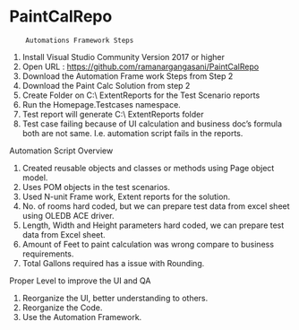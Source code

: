 # PaintCalRepo

		Automations Framework Steps

1.	Install  Visual Studio Community Version 2017 or higher
2.	Open  URL : https://github.com/ramanargangasani/PaintCalRepo
3.	Download the Automation Frame work Steps from Step 2
4.	Download the Paint Calc Solution from  step 2
5.	Create Folder on C:\ ExtentReports for the Test Scenario  reports
6.	Run the Homepage.Testcases namespace.
7.	Test report will generate C:\ ExtentReports  folder 
8.	Test case failing because of UI calculation and business doc’s formula both are not same. I.e. automation script fails in the reports.


Automation Script Overview

1.  Created reusable objects and classes or methods using Page object model.
2. Uses POM objects in the test scenarios.
3. Used N-unit Frame work, Extent reports for the solution.
4. No. of rooms hard coded, but we can prepare test data from excel sheet using OLEDB ACE driver.
5. Length, Width and Height parameters hard coded, we can prepare test data from Excel sheet.
6. Amount of Feet to paint calculation was wrong compare to business requirements.
7. Total Gallons required has a issue with Rounding.


Proper Level to improve the UI and QA


1. Reorganize the UI, better understanding to others.
2. Reorganize the Code.
3. Use the Automation Framework.
